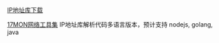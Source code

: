 [IP地址库下载](http://s.qdcdn.com/17mon/17monipdb.dat "二进制数据库")

[17MON网络工具集](http://tool.17mon.cn/ "17MON网络工具集") IP地址库解析代码多语言版本，预计支持 nodejs, golang, java